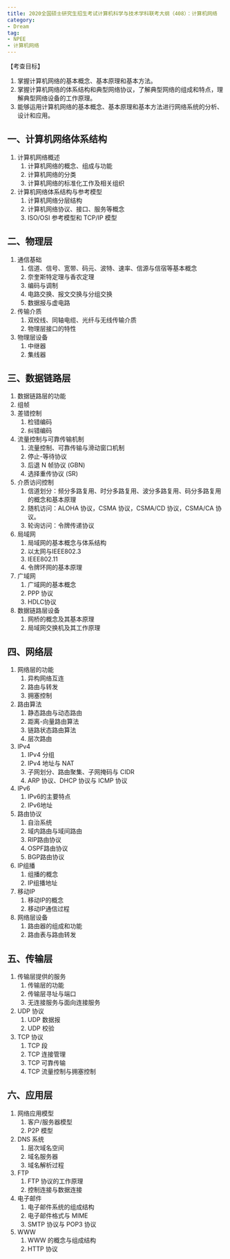 ```yaml
---
title: 2020全国硕士研究生招生考试计算机科学与技术学科联考大纲（408）：计算机网络
category: 
- Dream
tag: 
- NPEE
- 计算机网络
---
```

【考查目标】

1. 掌握计算机网络的基本概念、基本原理和基本方法。
2. 掌握计算机网络的体系结构和典型网络协议，了解典型网络的组成和特点，理解典型网络设备的工作原理。
3. 能够运用计算机网络的基本概念、基本原理和基本方法进行网络系统的分析、设计和应用。

## 一、计算机网络体系结构

1. 计算机网络概述
   1. 计算机网络的概念、组成与功能
   2. 计算机网络的分类
   3. 计算机网络的标准化工作及相关组织
2. 计算机网络体系结构与参考模型
   1. 计算机网络分层结构
   2. 计算机网络协议、接口、服务等概念
   3. ISO/OSI 参考模型和 TCP/IP 模型

## 二、物理层

1. 通信基础
   1. 信道、信号、宽带、码元、波特、速率、信源与信宿等基本概念
   2. 奈奎斯特定理与香农定理
   3. 编码与调制
   4. 电路交换、报文交换与分组交换
   5. 数据报与虚电路
2. 传输介质
   1. 双绞线、同轴电缆、光纤与无线传输介质
   2. 物理层接口的特性
3. 物理层设备
   1. 中继器
   2. 集线器

## 三、数据链路层

1. 数据链路层的功能
2. 组帧
3. 差错控制
   1. 检错编码
   2. 纠错编码
4. 流量控制与可靠传输机制
   1. 流量控制、可靠传输与滑动窗口机制
   2. 停止-等待协议
   3. 后退 N 帧协议 (GBN)
   4. 选择重传协议 (SR)
5. 介质访问控制
   1. 信道划分：频分多路复用、时分多路复用、波分多路复用、码分多路复用的概念和基本原理
   2. 随机访问：ALOHA 协议，CSMA 协议，CSMA/CD 协议，CSMA/CA 协议。
   3. 轮询访问：令牌传递协议
6. 局域网
   1. 局域网的基本概念与体系结构
   2. 以太网与IEEE802.3
   3. IEEE802.11
   4. 令牌环网的基本原理
7. 广域网
   1. 广域网的基本概念
   2. PPP 协议
   3. HDLC协议
8. 数据链路层设备
   1. 网桥的概念及其基本原理
   2. 局域网交换机及其工作原理

## 四、网络层

1. 网络层的功能
   1. 异构网络互连
   2. 路由与转发
   3. 拥塞控制
2. 路由算法
   1. 静态路由与动态路由
   2. 距离-向量路由算法
   3. 链路状态路由算法
   4. 层次路由
3. IPv4
   1. IPv4 分组
   2. IPv4 地址与 NAT
   3. 子网划分、路由聚集、子网掩码与 CIDR
   4. ARP 协议、DHCP 协议与 ICMP 协议
4. IPv6
   1. IPv6的主要特点
   2. IPv6地址
5. 路由协议
   1. 自治系统
   2. 域内路由与域间路由
   3. RIP路由协议
   4. OSPF路由协议
   5. BGP路由协议
6. IP组播
   1. 组播的概念
   2. IP组播地址
7. 移动IP
   1. 移动IP的概念
   2. 移动IP通信过程
8. 网络层设备
   1. 路由器的组成和功能
   2. 路由表与路由转发

## 五、传输层

1. 传输层提供的服务
   1. 传输层的功能
   2. 传输层寻址与端口
   3. 无连接服务与面向连接服务
2. UDP 协议
   1. UDP 数据报
   2. UDP 校验
3. TCP 协议
   1. TCP 段
   2. TCP 连接管理
   3. TCP 可靠传输
   4. TCP 流量控制与拥塞控制

## 六、应用层

1. 网络应用模型
   1. 客户/服务器模型
   2. P2P 模型
2. DNS 系统
   1. 层次域名空间
   2. 域名服务器
   3. 域名解析过程
3. FTP
   1. FTP 协议的工作原理
   2. 控制连接与数据连接
4. 电子邮件
   1. 电子邮件系统的组成结构
   2. 电子邮件格式与 MIME
   3. SMTP 协议与 POP3 协议
5. WWW
   1. WWW 的概念与组成结构
   2. HTTP 协议
